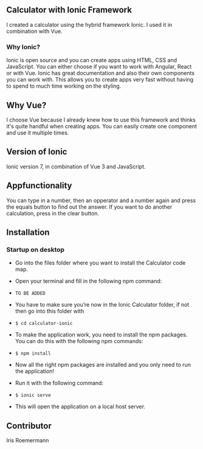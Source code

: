 ## Calculator with Ionic Framework

I created a calculator using the hybrid framework Ionic. I used it in combination with Vue.

### Why Ionic?

Ionic is open source and you can create apps using HTML, CSS and JavaScript. You can either choose if you want to work with Angular, React or with Vue. Ionic has great documentation and also their own components you can work with. This allows you to create apps very fast without having to spend to much time working on the styling.

## Why Vue?

I choose Vue because I already knew how to use this framework and thinks it's quite handful when creating apps. You can easily create one component and use it multiple times.

## Version of Ionic

Ionic version 7, in combination of Vue 3 and JavaScript.

## Appfunctionality

You can type in a number, then an opperator and a number again and press the equals button to find out the answer. If you want to do another calculation, press in the clear button.

## Installation

### Startup on desktop

- Go into the files folder where you want to install the Calculator code map.

- Open your terminal and fill in the following npm command:
- `TO BE ADDED`

- You have to make sure you’re now in the Ionic Calculator folder, if not then go into this folder with
- `$ cd calculator-ionic`

- To make the application work, you need to install the npm packages. You can do this with the following npm commands:
- `$ npm install`

- Now all the right npm packages are installed and you only need to run the application!
- Run it with the following command:
- `$ ionic serve`
- This will open the application on a local host server.

## Contributor

Iris Roemermann
